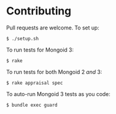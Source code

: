 # Contributing

Pull requests are welcome.  To set up:

    $ ./setup.sh

To run tests for Mongoid 3:

    $ rake

To run tests for both Mongoid 2 *and* 3:

    $ rake appraisal spec

To auto-run Mongoid 3 tests as you code:

    $ bundle exec guard
